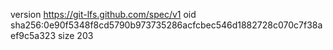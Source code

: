 version https://git-lfs.github.com/spec/v1
oid sha256:0e90f5348f8cd5790b973735286acfcbec546d1882728c070c7f38aef9c5a323
size 203
